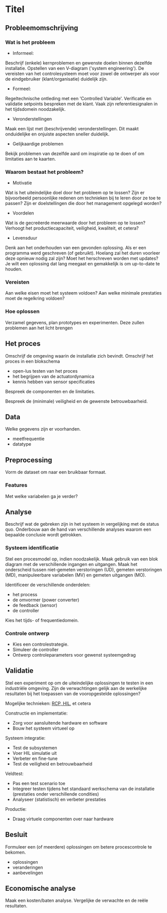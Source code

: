 # Titel

## Probleemomschrijving

### Wat is het probleem

* Informeel:
  
Beschrijf (enkele) kernproblemen en gewenste doelen binnen dezelfde installatie.
Opstellen van een V-diagram ('system engineering'). De vereisten van het controlesysteem moet voor zowel de ontwerper als voor de eindgebruiker (klant/organisatie) duidelijk zijn. 

* Formeel:

Regeltechnische ontleding met een 'Controlled Variable'. Verificatie en validatie setpoints bespreken met de klant. Vaak zijn referentiesignalen in het tijdsdomein noodzakelijk.
  
* Veronderstellingen

Maak een lijst met (beschrijvende) veronderstellingen. Dit maakt onduidelijke en onjuiste aspecten sneller duidelijk. 

* Gelijkaardige problemen

Bekijk problemen van dezelfde aard om inspiratie op te doen of om limitaties aan te kaarten.

### Waarom bestaat het probleem?

* Motivatie

Wat is het uiteindelijke doel door het probleem op te lossen? Zijn er bijvoorbeeld persoonlijke redenen om technieken bij te leren door ze toe te passen? Zijn er doelstellingen die door het management opgelegd worden?

* Voordelen

Wat is de gecreëerde meerwaarde door het probleem op te lossen? Verhoogt het productiecapaciteit, veiligheid, kwaliteit, et cetera? 

* Levensduur

Denk aan het onderhouden van een gevonden oplossing. Als er een programma werd geschreven (of gebruikt). Hoelang zal het duren voorleer deze opnieuw nodig zal zijn? Moet het herschreven worden met updates? Je wilt een oplossing dat lang meegaat en gemakkelijk is om up-to-date te houden.

### Vereisten

Aan welke eisen moet het systeem voldoen?
Aan welke minimale prestaties moet de regelkring voldoen?

### Hoe oplossen

Verzamel gegevens, plan prototypes en experimenten. Deze zullen problemen aan het licht brengen 

## Het proces

Omschrijf de omgeving waarin de installatie zich bevindt.
Omschrijf het proces in een blokschema
- open-lus testen van het proces
- het begrijpen van de actuatordynamica
- kennis hebben van sensor specificaties

Bespreek de componenten en de limitaties.

Bespreek de (minimale) veiligheid en de gewenste betrouwbaarheid.


## Data

Welke gegevens zijn er voorhanden.
- meetfrequentie
- datatype


## Preprocessing

Vorm de dataset om naar een bruikbaar formaat.


### Features

Met welke variabelen ga je verder?


## Analyse

Beschrijf wat de gebreken zijn in het systeem in vergelijking met de status quo.
Onderbouw aan de hand van verschillende analyses waarom een bepaalde conclusie wordt getrokken.

### Systeem identificatie

Stel een procesmodel op, indien noodzakelijk. Maak gebruik van een blok diagram met de verschillende ingangen en uitgangen. Maak het onderscheid tussen niet-gemeten verstoringen (UD), gemeten verstoringen (MD), manipuleerbare variabelen (MV) en gemeten uitgangen (MO).

Identificeer de verschillende onderdelen:
* het process
* de omvormer (power converter)
* de feedback (sensor)
* de controller

Kies het tijds- of frequentiedomein.

### Controle ontwerp

* Kies een controlestrategie. 
* Simuleer de controller
* Ontwerp controleparameters voor gewenst systeemgedrag


## Validatie

Stel een experiment op om de uiteindelijke oplossingen te testen in een industriële omgeving. Zijn de verwachtingen gelijk aan de werkelijke resultaten bij het toepassen van de vooropgestelde oplossingen?

Mogelijke technieken: [RCP, HIL](docs\guide\05_praktische_aanpak\README.md), et cetera

Constructie en implementatie:
* Zorg voor aansluitende hardware en software
* Bouw het systeem virtueel op

Systeem integratie:
* Test de subsystemen
* Voer HIL simulatie uit
* Verbeter en fine-tune
* Test de veiligheid en betrouwbaarheid

Veldtest:
* Pas een test scenario toe
* Integreer testen tijdens het standaard werkschema van de installatie (prestaties onder verschillende condities)
* Analyseer (statistisch) en verbeter prestaties

Productie:
* Draag virtuele componenten over naar hardware


## Besluit

Formuleer een (of meerdere) oplossingen om betere procescontrole te bekomen.
- oplossingen
- veranderingen
- aanbevelingen


## Economische analyse

Maak een kosten/baten analyse. Vergelijke de verwachte en de reële resultaten.  
